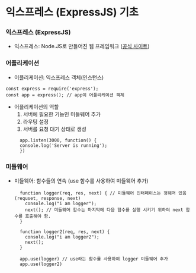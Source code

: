 # 익스프레스 (ExpressJS) 기초

### 익스프레스 (ExpressJS)
- 익스프레스: Node.JS로 만들어진 웹 프레임워크 ([공식 사이트](https://expressjs.com/))

### 어플리케이션
- 어플리케이션: 익스프레스 객체(인스턴스)
```
const express = require('express');
const app = express(); // app이 어플리케이션 객체
```
- 어플리케이션의 역할
  1. 서버에 필요한 기능인 미들웨어 추가
  2. 라우팅 설정
  3. 서버를 요청 대기 상태로 생성
  ```
    app.listen(3000, function() {
    console.log('Server is running');
    })
  ```
  
### 미들웨어
- 미들웨어: 함수들의 연속 (use 함수를 사용하여 미들웨어 추가)
  ```
    function logger(req, res, next) { // 미들웨어 인터페이스는 정해져 있음 (requset, response, next)
      console.log("i am logger");
      next(); // 미들웨어 함수는 마지막에 다음 함수를 실행 시키기 위하여 next 함수를 호출해야 함. 
    }
    
    function logger2(req, res, next) {
      console.log("i am logger2");
      next(); 
    }
    
    app.use(logger) // use라는 함수를 사용하여 logger 미들웨어 추가
    app.use(logger2)
  ```
